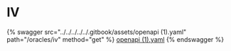# IV

{% swagger src="../../../../../.gitbook/assets/openapi (1).yaml" path="/oracles/iv" method="get" %}
[openapi (1).yaml](<../../../../../.gitbook/assets/openapi (1).yaml>)
{% endswagger %}


